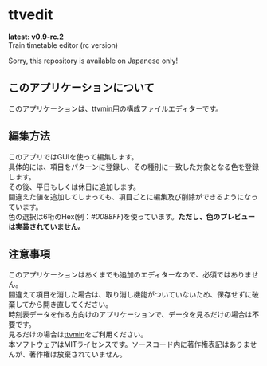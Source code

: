 # ttvedit
**latest: v0.9-rc.2**<br>
Train timetable editor (rc version)

Sorry, this repository is available on Japanese only!

## このアプリケーションについて
このアプリケーションは、[ttvmin](https://github.com/rk0exn/ttvmin)用の構成ファイルエディターです。

## 編集方法
このアプリではGUIを使って編集します。<br>
具体的には、項目をパターンに登録し、その種別に一致した対象となる色を登録します。<br>
その後、平日もしくは休日に追加します。<br>
間違えた値を追加してしまっても、項目ごとに編集及び削除ができるようになっています。<br>
色の選択は6桁のHex(例：*#0088FF*)を使っています。**ただし、色のプレビューは実装されていません。**

## 注意事項
このアプリケーションはあくまでも追加のエディターなので、必須ではありません。<br>
間違えて項目を消した場合は、取り消し機能がついていないため、保存せずに破棄してから開き直してください。<br>
時刻表データを作る方向けのアプリケーションで、データを見るだけの場合は不要です。<br>
見るだけの場合は[ttvmin](https://github.com/rk0exn/ttvmin)をご利用ください。<br>
本ソフトウェアはMITライセンスです。ソースコード内に著作権表記はありませんが、著作権は放棄されていません。
